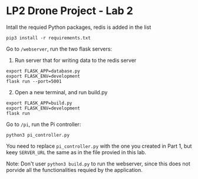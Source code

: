# LP2 Drone Project - Lab 2
Intall the requied Python packages, redis is added in the list
```
pip3 install -r requirements.txt
```
Go to `/webserver`, run the two flask servers:

1. Run server that for writing data to the redis server
```
export FLASK_APP=database.py
export FLASK_ENV=development
flask run --port=5001
```
2. Open a new terminal, and run build.py
```
export FLASK_APP=build.py
export FLASK_ENV=development
flask run
```

Go to `/pi`, run the Pi controller:
```
python3 pi_controller.py
```
You need to replace `pi_controller.py` with the one you created in Part 1, but keey `SERVER_URL` the same as in the file provied in this lab.

Note: Don't user `python3 build.py` to run the webserver, since this does not porvide all the functionalities requied by the application.

